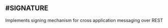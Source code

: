 #SIGNATURE
------------------
Implements signing mechanism for cross application messaging over REST
